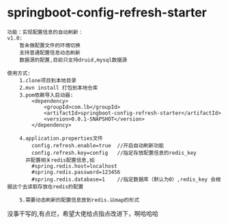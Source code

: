 # springboot-config-refresh-starter

    功能：实现配置信息的自动刷新：
    v1.0: 
        暂未做配置文件的环境切换
        支持普通配置信息动态刷新
        数据源的配置,目前只支持druid,mysql数据源
        
    使用方式:
        1.clone项目到本地目录
        2.mvn install 打包到本地仓库
        3.pom依赖导入启动器:
            <dependency>
                <groupId>com.lb</groupId>
                <artifactId>springboot-config-refresh-starter</artifactId>
                <version>0.0.1-SNAPSHOT</version>
            </dependency>
            
        4.application.properties文件
            config.refresh.enable=true  //开启自动刷新功能
            config.refresh.key=config   //指定存放配置信息的redis_key
          并配置相关redis配置信息,如
            #spring.redis.host=localhost
            #spring.redis.password=123456
            #spring.redis.database=1    //指定数据库（默认为0）,redis_key 会根据这个去读取存放在redis的配置
        
        5.需要动态刷新的配置信息放到redis.以map的形式
        
没事干写的,有点烂，希望大佬给点指点改进下，啊哈哈哈
        
